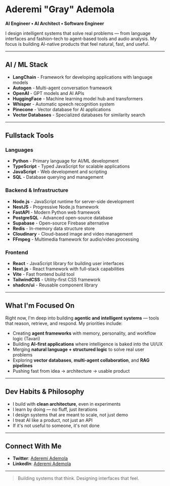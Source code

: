 # Aderemi "Gray" Ademola

**AI Engineer • AI Architect • Software Engineer**

I design intelligent systems that solve real problems — from language interfaces and fashion-tech to agent-based tools and audio analysis. My focus is building AI-native products that feel natural, fast, and useful.

---

## AI / ML Stack

- **LangChain** - Framework for developing applications with language models
- **Autogen** - Multi-agent conversation framework
- **OpenAI** - GPT models and AI APIs
- **HuggingFace** - Machine learning model hub and transformers
- **Whisper** - Automatic speech recognition system
- **Pinecone** - Vector database for AI applications
- **Vector Databases** - Specialized databases for similarity search

---

## Fullstack Tools

### Languages
- **Python** - Primary language for AI/ML development
- **TypeScript** - Typed JavaScript for scalable applications
- **JavaScript** - Web development and scripting
- **SQL** - Database querying and management

### Backend & Infrastructure
- **Node.js** - JavaScript runtime for server-side development
- **NestJS** - Progressive Node.js framework
- **FastAPI** - Modern Python web framework
- **PostgreSQL** - Advanced open-source database
- **Supabase** - Open-source Firebase alternative
- **Redis** - In-memory data structure store
- **Cloudinary** - Cloud-based image and video management
- **FFmpeg** - Multimedia framework for audio/video processing

### Frontend
- **React** - JavaScript library for building user interfaces
- **Next.js** - React framework with full-stack capabilities
- **Vite** - Fast frontend build tool
- **TailwindCSS** - Utility-first CSS framework
- **shadcn/ui** - Reusable component library

---

## What I'm Focused On

Right now, I'm deep into building **agentic and intelligent systems** — tools that reason, retrieve, and respond. My priorities include:

- Creating **agent frameworks** with memory, personality, and workflow logic (Tavari)
- Building **AI-first applications** where intelligence is baked into the UI/UX
- Merging **natural language + structured logic** to solve real user problems
- Exploring **vector databases**, **multi-agent collaboration**, and **RAG pipelines**
- Pushing fast from idea → architecture → usable product

---

## Dev Habits & Philosophy

- I build with **clean architecture**, even in experiments
- I learn by doing — no fluff, just iterations
- I design systems that are meant to scale, not just demo
- I treat AI like a product, not just an API
- If it's not useful to someone, it's not done

---

## Connect With Me

- **Twitter**: [Aderemi Ademola](https://twitter.com/Crid_IV)
- **LinkedIn**: [Aderemi Ademola](https://www.linkedin.com/in/aderemi-ademola-192907324/)

---

> Building systems that think. Designing interfaces that feel.
